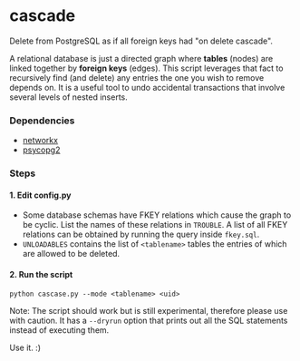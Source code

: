 cascade
=======

Delete from PostgreSQL as if all foreign keys had "on delete cascade".

A relational database is just a directed graph where **tables** (nodes) are linked together by **foreign keys** (edges). This script leverages that fact to recursively find (and delete) any entries the one you wish to remove depends on. It is a useful tool to undo accidental transactions that involve several levels of nested inserts.

### Dependencies
- [networkx](http://networkx.github.io/documentation/latest/)
- [psycopg2](https://pypi.python.org/pypi/psycopg2)

### Steps

#### 1. Edit config.py
- Some database schemas have FKEY relations which cause the graph to be cyclic. List the names of these relations in `TROUBLE`. A list of all FKEY relations can be obtained by running the query inside `fkey.sql`.
- `UNLOADABLES` contains the list of `<tablename>` tables the entries of which are allowed to be deleted.

#### 2. Run the script
```
python cascase.py --mode <tablename> <uid>
```
Note: The script should work but is still experimental, therefore please use with caution.
It has a `--dryrun` option that prints out all the SQL statements instead of executing them.

Use it. :)
